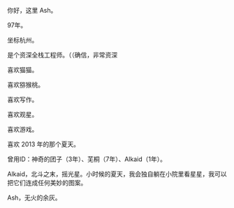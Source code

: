 你好，这里 Ash。

97年。

坐标杭州。

是个资深全栈工程师。（（确信，非常资深

喜欢猫猫。

喜欢猕猴桃。

喜欢写作。

喜欢观星。

喜欢游戏。

喜欢 2013 年的那个夏天。

曾用ID：神奇的团子（3年）、芜桐（7年）、Alkaid（1年）。

Alkaid，北斗之末，摇光星。小时候的夏天，我会独自躺在小院里看星星，我可以把它们连成任何美妙的图案。

Ash，无火的余灰。
